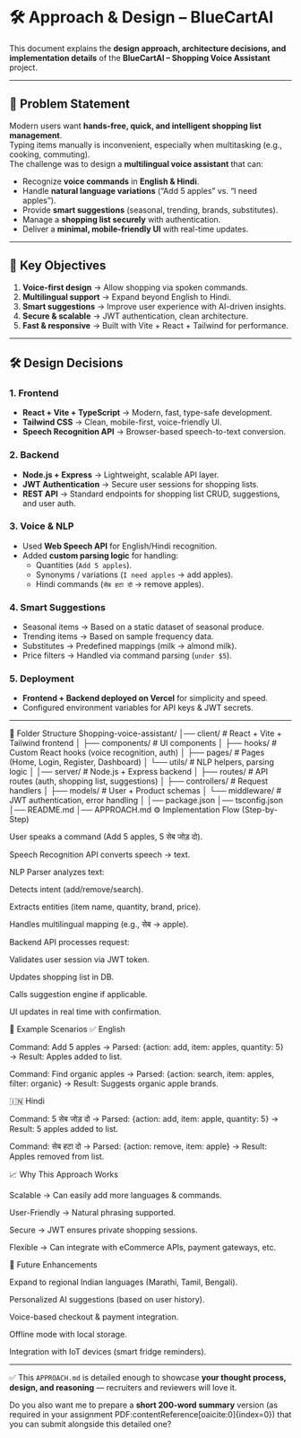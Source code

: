 # 🛠️ Approach & Design – BlueCartAI

This document explains the **design approach, architecture decisions, and implementation details** of the **BlueCartAI – Shopping Voice Assistant** project.  

---

## 📌 Problem Statement

Modern users want **hands-free, quick, and intelligent shopping list management**.  
Typing items manually is inconvenient, especially when multitasking (e.g., cooking, commuting).  
The challenge was to design a **multilingual voice assistant** that can:  

- Recognize **voice commands** in **English & Hindi**.  
- Handle **natural language variations** (“Add 5 apples” vs. “I need apples”).  
- Provide **smart suggestions** (seasonal, trending, brands, substitutes).  
- Manage a **shopping list securely** with authentication.  
- Deliver a **minimal, mobile-friendly UI** with real-time updates.  

---

## 🎯 Key Objectives

1. **Voice-first design** → Allow shopping via spoken commands.  
2. **Multilingual support** → Expand beyond English to Hindi.  
3. **Smart suggestions** → Improve user experience with AI-driven insights.  
4. **Secure & scalable** → JWT authentication, clean architecture.  
5. **Fast & responsive** → Built with Vite + React + Tailwind for performance.  

---

## 🛠️ Design Decisions

### 1. **Frontend**
- **React + Vite + TypeScript** → Modern, fast, type-safe development.  
- **Tailwind CSS** → Clean, mobile-first, voice-friendly UI.  
- **Speech Recognition API** → Browser-based speech-to-text conversion.  

### 2. **Backend**
- **Node.js + Express** → Lightweight, scalable API layer.  
- **JWT Authentication** → Secure user sessions for shopping lists.  
- **REST API** → Standard endpoints for shopping list CRUD, suggestions, and user auth.  

### 3. **Voice & NLP**
- Used **Web Speech API** for English/Hindi recognition.  
- Added **custom parsing logic** for handling:  
  - Quantities (`Add 5 apples`).  
  - Synonyms / variations (`I need apples` → add apples).  
  - Hindi commands (`सेब हटा दो` → remove apples).  

### 4. **Smart Suggestions**
- Seasonal items → Based on a static dataset of seasonal produce.  
- Trending items → Based on sample frequency data.  
- Substitutes → Predefined mappings (milk → almond milk).  
- Price filters → Handled via command parsing (`under $5`).  

### 5. **Deployment**
- **Frontend + Backend deployed on Vercel** for simplicity and speed.  
- Configured environment variables for API keys & JWT secrets.  

---


📂 Folder Structure
Shopping-voice-assistant/
│── client/                 # React + Vite + Tailwind frontend
│   ├── components/         # UI components
│   ├── hooks/              # Custom React hooks (voice recognition, auth)
│   ├── pages/              # Pages (Home, Login, Register, Dashboard)
│   └── utils/              # NLP helpers, parsing logic
│
│── server/                 # Node.js + Express backend
│   ├── routes/             # API routes (auth, shopping list, suggestions)
│   ├── controllers/        # Request handlers
│   ├── models/             # User + Product schemas
│   └── middleware/         # JWT authentication, error handling
│
│── package.json
│── tsconfig.json
│── README.md
│── APPROACH.md
⚙️ Implementation Flow (Step-by-Step)

User speaks a command (Add 5 apples, 5 सेब जोड़ दो).

Speech Recognition API converts speech → text.

NLP Parser analyzes text:

Detects intent (add/remove/search).

Extracts entities (item name, quantity, brand, price).

Handles multilingual mapping (e.g., सेब → apple).

Backend API processes request:

Validates user session via JWT token.

Updates shopping list in DB.

Calls suggestion engine if applicable.

UI updates in real time with confirmation.

🔑 Example Scenarios
✅ English

Command: Add 5 apples
→ Parsed: {action: add, item: apples, quantity: 5}
→ Result: Apples added to list.

Command: Find organic apples
→ Parsed: {action: search, item: apples, filter: organic}
→ Result: Suggests organic apple brands.

🇮🇳 Hindi

Command: 5 सेब जोड़ दो
→ Parsed: {action: add, item: apple, quantity: 5}
→ Result: 5 apples added to list.

Command: सेब हटा दो
→ Parsed: {action: remove, item: apple}
→ Result: Apples removed from list.

📈 Why This Approach Works

Scalable → Can easily add more languages & commands.

User-Friendly → Natural phrasing supported.

Secure → JWT ensures private shopping sessions.

Flexible → Can integrate with eCommerce APIs, payment gateways, etc.

🔮 Future Enhancements

Expand to regional Indian languages (Marathi, Tamil, Bengali).

Personalized AI suggestions (based on user history).

Voice-based checkout & payment integration.

Offline mode with local storage.

Integration with IoT devices (smart fridge reminders).



---

✅ This `APPROACH.md` is detailed enough to showcase **your thought process, design, and reasoning** — recruiters and reviewers will love it.  

Do you also want me to prepare a **short 200-word summary** version (as required in your assignment PDF:contentReference[oaicite:0]{index=0}) that you can submit alongside this detailed one?
